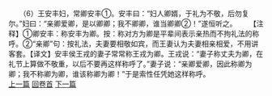 　　（6）王安丰妇，常卿安丰①。安丰曰：“妇人卿婿，于礼为不敬，后勿复尔。”妇曰：“亲卿爱卿，是以卿卿；我不卿卿，谁当卿卿②！”遂恒听之。
　　【注释】①卿安丰：称安丰为卿。按：称对方为卿是平辈间表示亲热而不拘礼法的称呼。②“亲卿”句：按礼法，夫妻要相敬如宾，而王妻认为夫妻相亲相爱，不用讲客套。【译文】安丰侯王戎的妻子常常称王戎为卿。王戎说：“妻子称丈夫为卿，在礼节上算做不敬重，以后不要再这样称呼了。”妻子说：“亲卿爱卿，因此称卿为卿；我不称卿为卿，谁该称卿为卿！”于是索性任凭她这样称呼。
<br>[上一篇](35_5) [回卷首](35_0) [下一篇](35_7)
